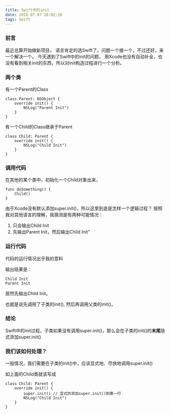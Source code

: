 ```yaml
---
title: Swift中的init
date: 2016-07-07 16:02:10
tags: Swift
---
```


### 前言

最近总算开始做新项目， 语言肯定的选Swift了。问题一个接一个，不过还好，来一个解决一个。
今天遇到了Swift中的init的问题， 用Xcode也没有自动补全，也没有看到相关init的东西，所以对init构造过程进行一个分析。


### 两个类


有一个Parent的Class

```
class Parent: NSObject {
	override init() {
		NSLog("Parent Init")
	}
}
```

有一个Child的Class继承于Parent

```
class Child: Parent {
	override init() {
		NSLog("Child Init")
	}
}
```


### 调用代码


在其他的某个类中，初始化一个Child对象出来，

```
func doSomething() {
	Child()
}
```

由于Xcode没有默认添加super.init()，所以这里到底是怎样一个逻辑过程？
按照我对其他语言的理解，我猜测是有两种可能情况：
1. 只会输出Child Init
2. 先输出Parent Init，然后输出Child Init"


### 运行代码


代码的运行情况出乎我的意料

输出结果是：

```
Child Init
Parent Init
```

居然先输出Child Init。

也就是说先调用了子类的init(), 然后再调用父类的init()。


### 结论


Swift中的init过程，子类如果没有调用super.init()，那么会在子类的init()的**末尾**隐式添加super.init()


### 我们该如何处理？


一般情况，我们需要在子类的init()中，应该显式地、尽快地调用super.init()

如上面的Child类就该写成

```
class Child: Parent {
	override init() {
		super.init() // 显式的添加super.init()到第一行
		NSLog("Child Init")
	}
}
```

